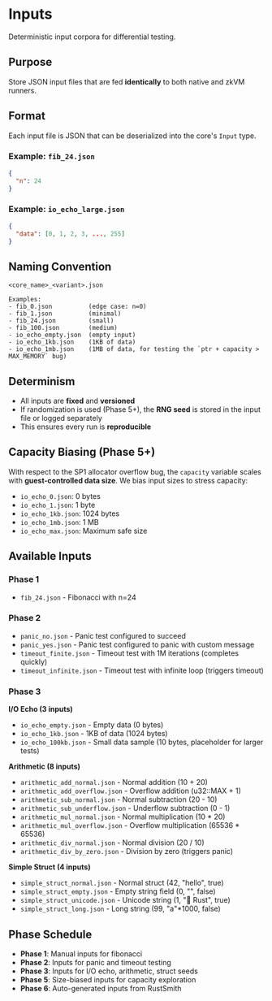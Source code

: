 # Inputs

Deterministic input corpora for differential testing.

## Purpose

Store JSON input files that are fed **identically** to both native and zkVM runners.

## Format

Each input file is JSON that can be deserialized into the core's `Input` type.

### Example: `fib_24.json`
```json
{
  "n": 24
}
```

### Example: `io_echo_large.json`
```json
{
  "data": [0, 1, 2, 3, ..., 255]
}
```

## Naming Convention

```
<core_name>_<variant>.json

Examples:
- fib_0.json          (edge case: n=0)
- fib_1.json          (minimal)
- fib_24.json         (small)
- fib_100.json        (medium)
- io_echo_empty.json  (empty input)
- io_echo_1kb.json    (1KB of data)
- io_echo_1mb.json    (1MB of data, for testing the `ptr + capacity > MAX_MEMORY` bug)
```

## Determinism

- All inputs are **fixed** and **versioned**
- If randomization is used (Phase 5+), the **RNG seed** is stored in the input file or logged separately
- This ensures every run is **reproducible**

## Capacity Biasing (Phase 5+)

With respect to the SP1 allocator overflow bug, the `capacity` variable scales with **guest-controlled data size**. We bias input sizes to stress capacity:

- `io_echo_0.json`: 0 bytes
- `io_echo_1.json`: 1 byte
- `io_echo_1kb.json`: 1024 bytes
- `io_echo_1mb.json`: 1 MB
- `io_echo_max.json`: Maximum safe size

## Available Inputs

### Phase 1
- `fib_24.json` - Fibonacci with n=24

### Phase 2
- `panic_no.json` - Panic test configured to succeed
- `panic_yes.json` - Panic test configured to panic with custom message
- `timeout_finite.json` - Timeout test with 1M iterations (completes quickly)
- `timeout_infinite.json` - Timeout test with infinite loop (triggers timeout)

### Phase 3
**I/O Echo (3 inputs)**
- `io_echo_empty.json` - Empty data (0 bytes)
- `io_echo_1kb.json` - 1KB of data (1024 bytes)
- `io_echo_100kb.json` - Small data sample (10 bytes, placeholder for larger tests)

**Arithmetic (8 inputs)**
- `arithmetic_add_normal.json` - Normal addition (10 + 20)
- `arithmetic_add_overflow.json` - Overflow addition (u32::MAX + 1)
- `arithmetic_sub_normal.json` - Normal subtraction (20 - 10)
- `arithmetic_sub_underflow.json` - Underflow subtraction (0 - 1)
- `arithmetic_mul_normal.json` - Normal multiplication (10 * 20)
- `arithmetic_mul_overflow.json` - Overflow multiplication (65536 * 65536)
- `arithmetic_div_normal.json` - Normal division (20 / 10)
- `arithmetic_div_by_zero.json` - Division by zero (triggers panic)

**Simple Struct (4 inputs)**
- `simple_struct_normal.json` - Normal struct (42, "hello", true)
- `simple_struct_empty.json` - Empty string field (0, "", false)
- `simple_struct_unicode.json` - Unicode string (1, "🦀 Rust", true)
- `simple_struct_long.json` - Long string (99, "a"*1000, false)

## Phase Schedule

- **Phase 1**: Manual inputs for fibonacci
- **Phase 2**: Inputs for panic and timeout testing
- **Phase 3**: Inputs for I/O echo, arithmetic, struct seeds
- **Phase 5**: Size-biased inputs for capacity exploration
- **Phase 6**: Auto-generated inputs from RustSmith

